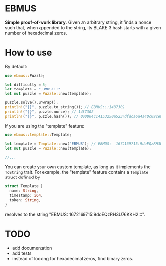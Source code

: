 # EBMUS
**Simple proof-of-work library**. Given an arbitrary string, it finds a nonce such that, when
appended to the string, its BLAKE 3 hash starts with a given number of hexadecimal zeros.

# How to use
By default:
```rust
use ebmus::Puzzle;

let difficulty = 5;
let template = "EBMUS:::"
let mut puzzle = Puzzle::new(template);

puzzle.solve().unwrap();
println!("{}", puzzle.to_string()); // EBMUS:::1437302
println!("{}", puzzle.nonce); // 1437302
println!("{}", puzzle.hash()); // 000004c14153250a5234dfdca6a4a40c09ce8545fbe323463567631d05759516
```
If you are using the "template" feature:
```rust
use ebmus::template::Template;

let template = Template::new("EBMUS"); // EBMUS:  1672169715:9doEQzRH3U76KKH2:::
let mut puzzle = Puzzle::new(template);

//...
```

You can create your own custom template, as long as it implements the `ToString` trait. For example,
the "template" feature contains a `Template` struct defined by

```rust
struct Template {
  name: String,
  timestamp: i64,
  token: String,
}
```
resolves to the string "EBMUS:  1672169715:9doEQzRH3U76KKH2:::".

# TODO
- add documentation
- add tests
- instead of looking for hexadecimal zeros, find binary zeros.
